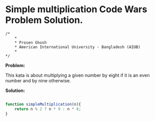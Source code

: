 # Simple multiplication Code Wars Problem Solution.

```
/*
    *
    * Prosen Ghosh
    * American International University - Bangladesh (AIUB)
    *
*/
```

**Problem:**

This kata is about multiplying a given number by eight if it is an even number and by nine otherwise.

**Solution:**

```javascript

function simpleMultiplication(n){
    return n % 2 ? n * 9 : n * 8;
}

```
